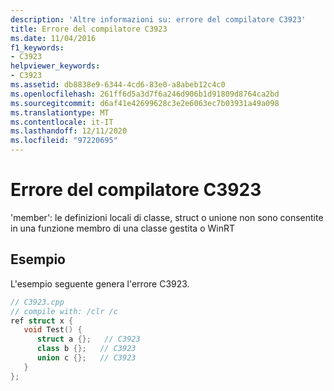 ```yaml
---
description: 'Altre informazioni su: errore del compilatore C3923'
title: Errore del compilatore C3923
ms.date: 11/04/2016
f1_keywords:
- C3923
helpviewer_keywords:
- C3923
ms.assetid: db8838e9-6344-4cd6-83e0-a8abeb12c4c0
ms.openlocfilehash: 261ff6d5a3d7f6a246d906b1d91809d8764ca2bd
ms.sourcegitcommit: d6af41e42699628c3e2e6063ec7b03931a49a098
ms.translationtype: MT
ms.contentlocale: it-IT
ms.lasthandoff: 12/11/2020
ms.locfileid: "97220695"
---
```

# <a name="compiler-error-c3923"></a>Errore del compilatore C3923

'member': le definizioni locali di classe, struct o unione non sono consentite in una funzione membro di una classe gestita o WinRT

## <a name="example"></a>Esempio

L'esempio seguente genera l'errore C3923.

```cpp
// C3923.cpp
// compile with: /clr /c
ref struct x {
   void Test() {
      struct a {};   // C3923
      class b {};   // C3923
      union c {};   // C3923
   }
};
```
